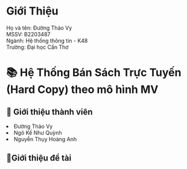 # Giới Thiệu
Họ và tên: Đường Thảo Vy <br>
MSSV: B2203487 <br>
Ngành: Hệ thống thông tin - K48 <br>
Trường: Đại học Cần Thơ
# 📚 Hệ Thống Bán Sách Trực Tuyến (Hard Copy) theo mô hình MV 
## 👥 Giới thiệu thành viên

 <li> Đường Thảo Vy
 <li>Ngô Kế Như Quỳnh
 <li>Nguyễn Thụy Hoàng Anh

## 📖Giới thiệu đề tài